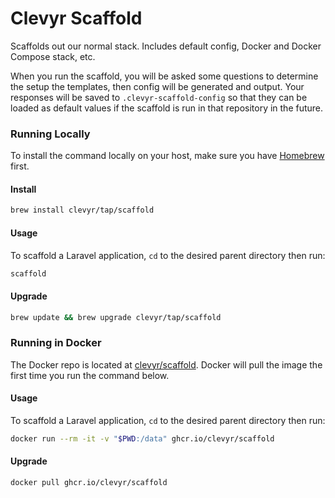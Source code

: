 # Clevyr Scaffold

Scaffolds out our normal stack. Includes default config, Docker and Docker Compose stack, etc.

When you run the scaffold, you will be asked some questions to determine the setup the templates, then config will be
generated and output. Your responses will be saved to `.clevyr-scaffold-config` so that they can be loaded as default
values if the scaffold is run in that repository in the future.

### Running Locally

To install the command locally on your host, make sure you have [Homebrew](https://brew.sh/) first.

#### Install

```sh
brew install clevyr/tap/scaffold
```

#### Usage

To scaffold a Laravel application, `cd` to the desired parent directory then run:

```sh
scaffold
```

#### Upgrade

```sh
brew update && brew upgrade clevyr/tap/scaffold
```

### Running in Docker

The Docker repo is located at [clevyr/scaffold](https://hub.docker.com/r/clevyr/scaffold). Docker will pull the image
the first time you run the command below.

#### Usage

To scaffold a Laravel application, `cd` to the desired parent directory then run:

```sh
docker run --rm -it -v "$PWD:/data" ghcr.io/clevyr/scaffold
```

#### Upgrade

```sh
docker pull ghcr.io/clevyr/scaffold
```
